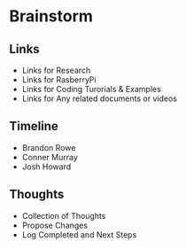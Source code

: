<h1>Brainstorm</h1>

<h2>Links</h2>
<ul>
	<li>Links for Research</li>
	<li>Links for RasberryPi</li>
	<li>Links for Coding Turorials & Examples</li>
	<li>Links for Any related documents or videos</li>
</ul>

<h2>Timeline</h2>
<ul>
	<li>Brandon Rowe</li>
	<li>Conner Murray</li>
	<li>Josh Howard</li>
</ul>

<h2>Thoughts</h2>
<ul>
	<li>Collection of Thoughts</li>
	<li>Propose Changes</li>
	<li>Log Completed and Next Steps</li>
</ul>

